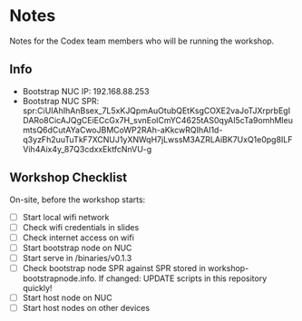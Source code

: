 # Notes
Notes for the Codex team members who will be running the workshop.

## Info
 - Bootstrap NUC IP: 192.168.88.253
 - Bootstrap NUC SPR: spr:CiUIAhIhAnBsex_7L5xKJQpmAuOtubQEtKsgCOXE2vaJoTJXrprbEgIDARo8CicAJQgCEiECcGx7H_svnEolCmYC4625tAS0qyAI5cTa9omhMleumtsQ6dCutAYaCwoJBMCoWP2RAh-aKkcwRQIhAI1d-q3yzFh2uuTuTkF7XCNUJ1yXNWqH7jLwssM3AZRLAiBK7UxQ1e0pg8ILFVih4Aix4y_87Q3cdxxEktfcNnVU-g

## Workshop Checklist
On-site, before the workshop starts:
 - [ ] Start local wifi network
 - [ ] Check wifi credentials in slides
 - [ ] Check internet access on wifi
 - [ ] Start bootstrap node on NUC
 - [ ] Start serve in /binaries/v0.1.3
 - [ ] Check bootstrap node SPR against SPR stored in workshop-bootstrapnode.info. If changed: UPDATE scripts in this repository quickly!
 - [ ] Start host node on NUC
 - [ ] Start host nodes on other devices
